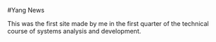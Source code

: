 #Yang News

This was the first site made by me in the first quarter of the technical course of systems analysis and development.

